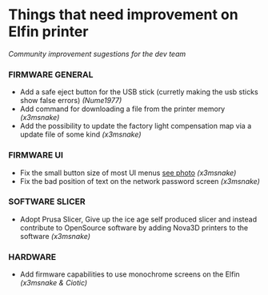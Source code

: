 # Things that need improvement on Elfin printer
*Community improvement sugestions for the dev team*

### FIRMWARE GENERAL

- Add a safe eject button for the USB stick (curretly making the usb sticks show false errors) *(Nume1977)*
- Add command for downloading a file from the printer memory *(x3msnake)*
- Add the possibility to update the factory light compensation map via a update file of some kind *(x3msnake)*

### FIRMWARE UI
- Fix the small button size of most UI menus [see photo](https://user-images.githubusercontent.com/11083514/78594553-6ec70c00-7840-11ea-8647-984614d08050.png) *(x3msnake)*
- Fix the bad position of text on the network password screen *(x3msnake)*

### SOFTWARE SLICER

- Adopt Prusa Slicer, Give up the ice age self produced slicer and instead contribute to OpenSource software by adding Nova3D printers to the software *(x3msnake)*

### HARDWARE

- Add firmware capabilities to use monochrome screens on the Elfin *(x3msnake & Ciotic)*
